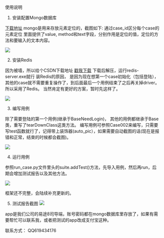 
使用说明


1. 安装配置Mongo数据库



[下载地址](https://www.mongodb.com/dr/fastdl.mongodb.org/win32/mongodb-win32-x86_64-2008plus-ssl-3.4.6-signed.msi/download)
mongo是用来存放元素定位的，截图如下:
通过case_id区分每个case的元素定位
里面提供了value, method和text字段，分别作用是定位的值，定位的方法和要输入的文本内容。

![](http://upload-images.jianshu.io/upload_images/6053915-bfd44479b46c291a.png?imageMogr2/auto-orient/strip%7CimageView2/2/w/1240)

2. 安装Redis



因为被墙，所以给个CSDN下载地址
[戳我下载](http://download.csdn.net/download/chainisit/9400072)
下载后解压，运行redis-server.exe就行
装Redis的原因， 是因为现在想第一个case初始化（包括登陆），其他的case就不需要重复操作了，到后面最后一个用例结束了之后再关掉driver。所以采用了Redis。
当然肯定有更好的方案，暂时先这样了。

![](http://upload-images.jianshu.io/upload_images/6053915-05b8b58858a88499.png?imageMogr2/auto-orient/strip%7CimageView2/2/w/1240)

3. 编写用例



除了需要登陆的第一个用例(继承于BaseNeedLogin)， 其他的用例都继承于Base类，重写了tearDownClass这类方法。
编写用例可参照Case002来编写，只需要写test函数就行了，记得带上装饰器(auto_pic），如果需要自动截图的话(现在是报错和正常，结束的时候都会截图)。

![](http://upload-images.jianshu.io/upload_images/6053915-bfcfc20b72c1b2d0.png?imageMogr2/auto-orient/strip%7CimageView2/2/w/1240)

4. 运行用例



参照run_case.py文件里头的suite.addTest()方法，先导入用例，然后再run，后期会增加测试报告以及其他方法。

![](http://upload-images.jianshu.io/upload_images/6053915-5a7c7221985dc239.png?imageMogr2/auto-orient/strip%7CimageView2/2/w/1240)

框架还不完整，会陆续补充更新的。



5. 测试报告截图
![](http://upload-images.jianshu.io/upload_images/6053915-0086665b61e4bcf2.png?imageMogr2/auto-orient/strip%7CimageView2/2/w/1240)



app是我们公司的易途8司导端，账号密码都在mongo数据库里存放了，如果有需要帮忙可以联系我，或者把测试的app改成支付宝这种。

联系方式： QQ619434176